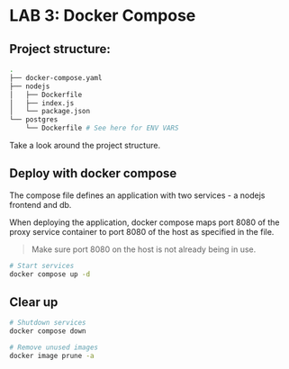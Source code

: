 # LAB 3: Docker Compose

## Project structure:

```bash
.
├── docker-compose.yaml
├── nodejs
│   ├── Dockerfile
│   ├── index.js
│   └── package.json
└── postgres
    └── Dockerfile # See here for ENV VARS
```

Take a look around the project structure.

## Deploy with docker compose

The compose file defines an application with two services - a nodejs frontend and db.

When deploying the application, docker compose maps port 8080 of the proxy service container to port 8080 of the host as specified in the file.

> Make sure port 8080 on the host is not already being in use.

```bash
# Start services
docker compose up -d
```

## Clear up

```bash
# Shutdown services
docker compose down

# Remove unused images
docker image prune -a
```
